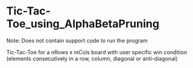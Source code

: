 # Tic-Tac-Toe_using_AlphaBetaPruning

Note: Does not contain support code to run the program

Tic-Tac-Toe for a nRows x mCols board with user specific win condition (elements consecutively in a row, column, diagonal or anti-diagonal)
